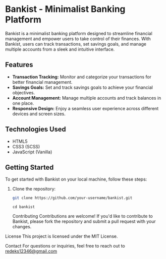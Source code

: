 # Bankist - Minimalist Banking Platform

Bankist is a minimalist banking platform designed to streamline financial management and empower users to take control of their finances. With Bankist, users can track transactions, set savings goals, and manage multiple accounts from a sleek and intuitive interface.

## Features

- **Transaction Tracking:** Monitor and categorize your transactions for better financial management.
- **Savings Goals:** Set and track savings goals to achieve your financial objectives.
- **Account Management:** Manage multiple accounts and track balances in one place.
- **Responsive Design:** Enjoy a seamless user experience across different devices and screen sizes.

## Technologies Used

- HTML5
- CSS3 (SCSS)
- JavaScript (Vanilla)

## Getting Started

To get started with Bankist on your local machine, follow these steps:

1. Clone the repository:

   ```bash
   git clone https://github.com/your-username/bankist.git
   ```

   ```
   cd bankist
   ```

   Contributing
   Contributions are welcome! If you'd like to contribute to Bankist, please fork the repository and submit a pull request with your changes.

License
This project is licensed under the MIT License.

Contact
For questions or inquiries, feel free to reach out to redeks12346@gmail.com
